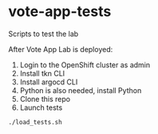 # vote-app-tests
Scripts to test the lab

After Vote App Lab is deployed:


1. Login to the OpenShift cluster as admin
2. Install tkn CLI
3. Install argocd CLI
4. Python is also needed, install Python
5. Clone this repo
6. Launch tests

```
./load_tests.sh
```
